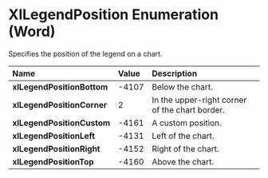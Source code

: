 
# XlLegendPosition Enumeration (Word)

Specifies the position of the legend on a chart.



|**Name**|**Value**|**Description**|
|:-----|:-----|:-----|
| **xlLegendPositionBottom**|-4107|Below the chart.|
| **xlLegendPositionCorner**|2|In the upper-right corner of the chart border.|
| **xlLegendPositionCustom**|-4161|A custom position.|
| **xlLegendPositionLeft**|-4131|Left of the chart.|
| **xlLegendPositionRight**|-4152|Right of the chart.|
| **xlLegendPositionTop**|-4160|Above the chart.|

